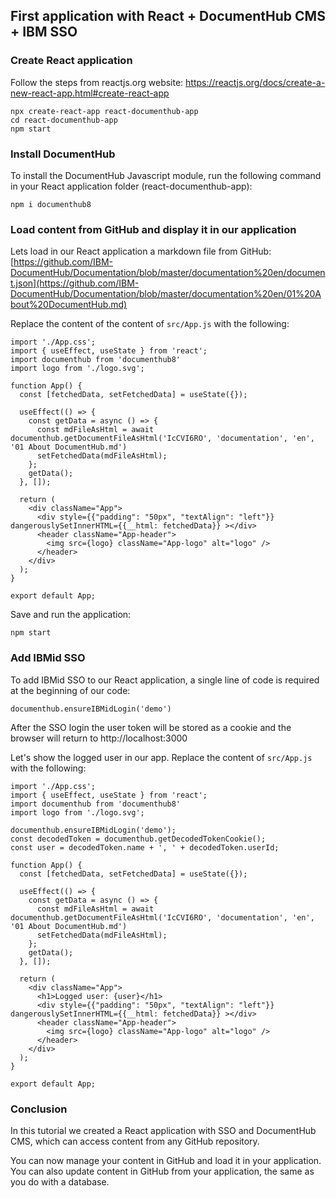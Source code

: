## First application with React + DocumentHub CMS + IBM SSO


### Create React application

Follow the steps from reactjs.org website: https://reactjs.org/docs/create-a-new-react-app.html#create-react-app

```
npx create-react-app react-documenthub-app
cd react-documenthub-app
npm start
```


### Install DocumentHub

To install the DocumentHub Javascript module, run the following command in your React application folder (react-documenthub-app):

```
npm i documenthub8
```


### Load content from GitHub and display it in our application

Lets load in our React application a markdown file from GitHub: [https://github.com/IBM-DocumentHub/Documentation/blob/master/documentation%20en/document.json](https://github.com/IBM-DocumentHub/Documentation/blob/master/documentation%20en/01%20About%20DocumentHub.md)

Replace the content of the content of ```src/App.js``` with the following:

```
import './App.css';
import { useEffect, useState } from 'react';
import documenthub from 'documenthub8'
import logo from './logo.svg';

function App() {
  const [fetchedData, setFetchedData] = useState({});
  
  useEffect(() => {
    const getData = async () => {
      const mdFileAsHtml = await documenthub.getDocumentFileAsHtml('IcCVI6RO', 'documentation', 'en', '01 About DocumentHub.md')
      setFetchedData(mdFileAsHtml);
    };
    getData();
  }, []);

  return (
    <div className="App">
      <div style={{"padding": "50px", "textAlign": "left"}} dangerouslySetInnerHTML={{__html: fetchedData}} ></div>
      <header className="App-header">								        
        <img src={logo} className="App-logo" alt="logo" />
      </header>
    </div>
  );
}

export default App;
```

Save and run the application:

```
npm start
```


### Add IBMid SSO

To add IBMid SSO to our React application, a single line of code is required at the beginning of our code:

```
documenthub.ensureIBMidLogin('demo')
```

After the SSO login the user token will be stored as a cookie and the browser will return to http://localhost:3000

Let's show the logged user in our app. Replace the content of ```src/App.js``` with the following:

```
import './App.css';
import { useEffect, useState } from 'react';
import documenthub from 'documenthub8'
import logo from './logo.svg';

documenthub.ensureIBMidLogin('demo');
const decodedToken = documenthub.getDecodedTokenCookie();
const user = decodedToken.name + ', ' + decodedToken.userId;

function App() {
  const [fetchedData, setFetchedData] = useState({});
  
  useEffect(() => {
    const getData = async () => {
      const mdFileAsHtml = await documenthub.getDocumentFileAsHtml('IcCVI6RO', 'documentation', 'en', '01 About DocumentHub.md')
      setFetchedData(mdFileAsHtml);
    };
    getData();
  }, []);

  return (
    <div className="App">
      <h1>Logged user: {user}</h1>
      <div style={{"padding": "50px", "textAlign": "left"}} dangerouslySetInnerHTML={{__html: fetchedData}} ></div>
      <header className="App-header">								        
        <img src={logo} className="App-logo" alt="logo" />
      </header>
    </div>
  );
}

export default App;
```


### Conclusion

In this tutorial we created a React application with SSO and DocumentHub CMS, which can access content from any GitHub repository.

You can now manage your content in GitHub and load it in your application. You can also update content in GitHub from your application, the same as you do with a database.
